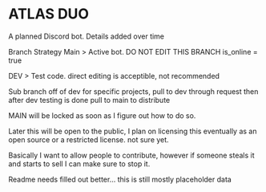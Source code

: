 # ATLAS DUO
A planned Discord bot. Details added over time


Branch Strategy
Main > Active bot. DO NOT EDIT THIS BRANCH
is_online = true

DEV > Test code. direct editing is acceptible, not recommended

Sub branch off of dev for specific projects, pull to dev through request then after dev testing is done pull to main to distribute


MAIN will be locked as soon as I figure out how to do so.

Later this will be open to the public, I plan on licensing this eventually as an open source or a restricted license. not sure yet. 

Basically I want to allow people to contribute, however if someone steals it and starts to sell I can make sure to stop it. 

Readme needs filled out better... this is still mostly placeholder data
